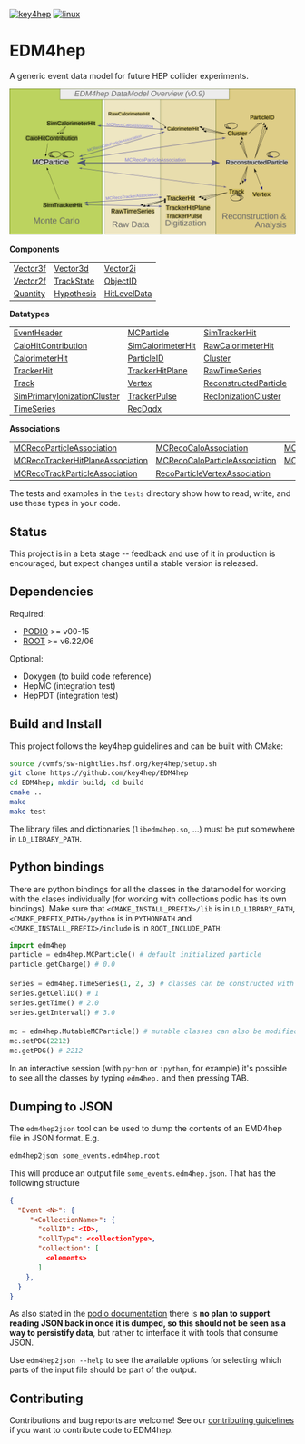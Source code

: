 
[![key4hep](https://github.com/key4hep/EDM4hep/workflows/key4hep_linux/badge.svg)](https://github.com/key4hep/EDM4hep/actions/workflows/key4hep_linux.yml)
[![linux](https://github.com/key4hep/EDM4hep/actions/workflows/lcg_linux_with_podio.yml/badge.svg)](https://github.com/key4hep/EDM4hep/actions/workflows/lcg_linux_with_podio.yml)
# EDM4hep


A generic event data model for future HEP collider experiments.

![](doc/edm4hep_diagram.svg)

**Components**

| | | |
|-|-|-|
| [Vector3f ](https://github.com/key4hep/EDM4hep/blob/master/edm4hep.yaml#L9) | [Vector3d ](https://github.com/key4hep/EDM4hep/blob/master/edm4hep.yaml#L24)   | [Vector2i](https://github.com/key4hep/EDM4hep/blob/master/edm4hep.yaml#L40)  |
| [Vector2f](https://github.com/key4hep/EDM4hep/blob/master/edm4hep.yaml#L54) | [TrackState ](https://github.com/key4hep/EDM4hep/blob/master/edm4hep.yaml#L68) | [ObjectID](https://github.com/key4hep/EDM4hep/blob/master/edm4hep.yaml#L91)  |
| [Quantity](https://github.com/key4hep/EDM4hep/blob/master/edm4hep.yaml#L103) | [Hypothesis ](https://github.com/key4hep/EDM4hep/blob/master/edm4hep.yaml#L111) | [HitLevelData](https://github.com/key4hep/EDM4hep/blob/master/edm4hep.yaml#L118)  |


**Datatypes**

| | | |
|-|-|-|
| [EventHeader](https://github.com/key4hep/EDM4hep/blob/master/edm4hep.yaml#L129)         | [MCParticle](https://github.com/key4hep/EDM4hep/blob/master/edm4hep.yaml#L139)        | [SimTrackerHit](https://github.com/key4hep/EDM4hep/blob/master/edm4hep.yaml#L207)         |
| [CaloHitContribution](https://github.com/key4hep/EDM4hep/blob/master/edm4hep.yaml#L241) | [SimCalorimeterHit](https://github.com/key4hep/EDM4hep/blob/master/edm4hep.yaml#L254) | [RawCalorimeterHit](https://github.com/key4hep/EDM4hep/blob/master/edm4hep.yaml#L266)     |
| [CalorimeterHit](https://github.com/key4hep/EDM4hep/blob/master/edm4hep.yaml#L274)      | [ParticleID](https://github.com/key4hep/EDM4hep/blob/master/edm4hep.yaml#L286)        | [Cluster](https://github.com/key4hep/EDM4hep/blob/master/edm4hep.yaml#L299)               |
| [TrackerHit](https://github.com/key4hep/EDM4hep/blob/master/edm4hep.yaml#L320)          | [TrackerHitPlane](https://github.com/key4hep/EDM4hep/blob/master/edm4hep.yaml#L337)   | [RawTimeSeries](https://github.com/key4hep/EDM4hep/blob/master/edm4hep.yaml#L358)                |
| [Track](https://github.com/key4hep/EDM4hep/blob/master/edm4hep.yaml#L371)               | [Vertex](https://github.com/key4hep/EDM4hep/blob/master/edm4hep.yaml#L390)            | [ReconstructedParticle](https://github.com/key4hep/EDM4hep/blob/master/edm4hep.yaml#L407) |
| [SimPrimaryIonizationCluster](https://github.com/key4hep/EDM4hep/blob/master/edm4hep.yaml#L511) | [TrackerPulse](https://github.com/key4hep/EDM4hep/blob/master/edm4hep.yaml#L529) | [RecIonizationCluster](https://github.com/key4hep/EDM4hep/blob/master/edm4hep.yaml#L542) |
| [TimeSeries](https://github.com/key4hep/EDM4hep/blob/master/edm4hep.yaml#L553) | [RecDqdx](https://github.com/key4hep/EDM4hep/blob/master/edm4hep.yaml#L565) |                                                                                          |

**Associations**

| | | |
|-|-|-|
| [MCRecoParticleAssociation](https://github.com/key4hep/EDM4hep/blob/master/edm4hep.yaml#L438)        | [MCRecoCaloAssociation](https://github.com/key4hep/EDM4hep/blob/master/edm4hep.yaml#L447)         | [MCRecoTrackerAssociation](https://github.com/key4hep/EDM4hep/blob/master/edm4hep.yaml#L456)         |
| [MCRecoTrackerHitPlaneAssociation](https://github.com/key4hep/EDM4hep/blob/master/edm4hep.yaml#L465) | [MCRecoCaloParticleAssociation](https://github.com/key4hep/EDM4hep/blob/master/edm4hep.yaml#L474) | [MCRecoClusterParticleAssociation](https://github.com/key4hep/EDM4hep/blob/master/edm4hep.yaml#L483) |
| [MCRecoTrackParticleAssociation](https://github.com/key4hep/EDM4hep/blob/master/edm4hep.yaml#L492)   | [RecoParticleVertexAssociation](https://github.com/key4hep/EDM4hep/blob/master/edm4hep.yaml#L501) |                                                                                                      |

The tests and examples in the `tests` directory show how to read, write, and use these types in your code.


## Status

This project is in a beta stage -- feedback and use of it in production is encouraged, but expect changes until a stable version is released.

## Dependencies

Required:

* [PODIO](https://github.com/AIDASoft/podio) >= v00-15
* [ROOT](https://github.com/root-project/root) >= v6.22/06

Optional:

* Doxygen (to build code reference)
* HepMC (integration test)
* HepPDT (integration test)

## Build and Install

This project follows the key4hep guidelines and can be built with CMake:

```sh
source /cvmfs/sw-nightlies.hsf.org/key4hep/setup.sh
git clone https://github.com/key4hep/EDM4hep
cd EDM4hep; mkdir build; cd build
cmake ..
make
make test
```

The library files and dictionaries (`libedm4hep.so`, ...) must be put somewhere in `LD_LIBRARY_PATH`.

## Python bindings
There are python bindings for all the classes in the datamodel for working with
the clases individually (for working with collections podio has its own
bindings). Make sure that `<CMAKE_INSTALL_PREFIX>/lib` is in `LD_LIBRARY_PATH`,
`<CMAKE_PREFIX_PATH>/python` is in `PYTHONPATH` and `<CMAKE_INSTALL_PREFIX>/include` is in `ROOT_INCLUDE_PATH`:
```python
import edm4hep
particle = edm4hep.MCParticle() # default initialized particle
particle.getCharge() # 0.0

series = edm4hep.TimeSeries(1, 2, 3) # classes can be constructed with non-default parameters
series.getCellID() # 1
series.getTime() # 2.0
series.getInterval() # 3.0

mc = edm4hep.MutableMCParticle() # mutable classes can also be modified
mc.setPDG(2212)
mc.getPDG() # 2212
```

In an interactive session (with `python` or `ipython`, for example) it's
possible to see all the classes by typing `edm4hep.` and then pressing TAB.

## Dumping to JSON
The `edm4hep2json` tool can be used to dump the contents of an EMD4hep file in
JSON format. E.g.

```bash
edm4hep2json some_events.edm4hep.root
```

This will produce an output file `some_events.edm4hep.json`. That has the following structure
```json
{
  "Event <N>": {
     "<CollectionName>": {
       "collID": <ID>,
       "collType": <collectionType>,
       "collection": [
         <elements>
       ]
    },
  }
}
```

As also stated in the [podio
documentation](https://github.com/AIDASoft/podio/blob/master/doc/advanced_topics.md#dumping-json)
there is **no plan to support reading JSON back in once it is dumped, so this
should not be seen as a way to persistify data**, but rather to interface it
with tools that consume JSON.

Use `edm4hep2json --help` to see the available options for selecting which parts
of the input file should be part of the output.

## Contributing

Contributions and bug reports are welcome! See our [contributing
guidelines](./doc/contributing.md) if you want to contribute code to EDM4hep.

